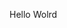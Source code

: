 Hello Wolrd














































































































































































































































































































































































































